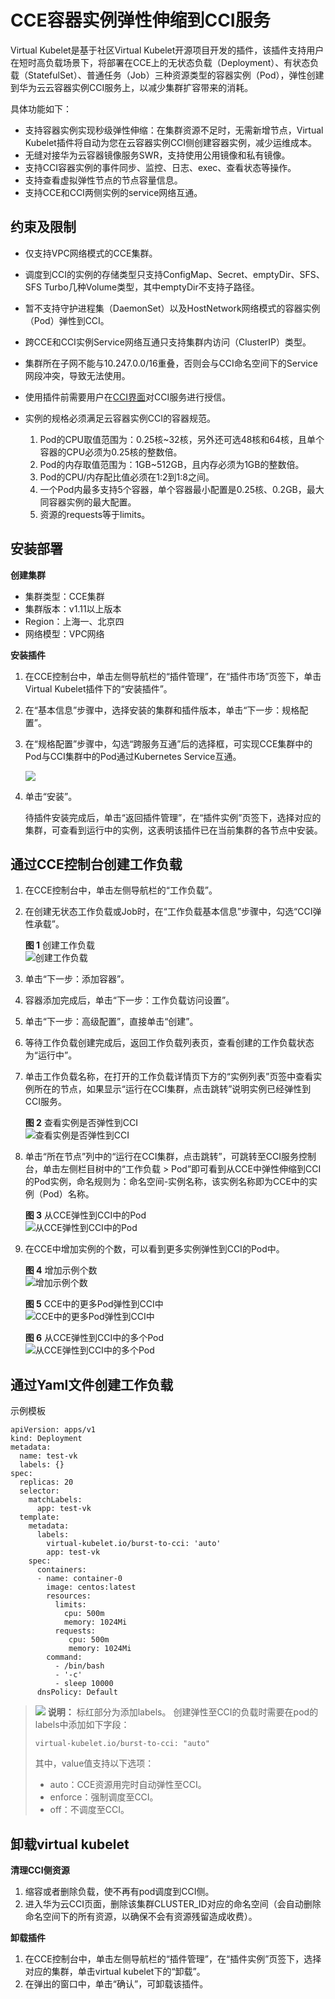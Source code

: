# CCE容器实例弹性伸缩到CCI服务<a name="cce_01_0295"></a>

Virtual Kubelet是基于社区Virtual Kubelet开源项目开发的插件，该插件支持用户在短时高负载场景下，将部署在CCE上的无状态负载（Deployment）、有状态负载（StatefulSet）、普通任务（Job）三种资源类型的容器实例（Pod），弹性创建到华为云云容器实例CCI服务上，以减少集群扩容带来的消耗。

具体功能如下：

-   支持容器实例实现秒级弹性伸缩：在集群资源不足时，无需新增节点，Virtual Kubelet插件将自动为您在云容器实例CCI侧创建容器实例，减少运维成本。
-   无缝对接华为云容器镜像服务SWR，支持使用公用镜像和私有镜像。
-   支持CCI容器实例的事件同步、监控、日志、exec、查看状态等操作。
-   支持查看虚拟弹性节点的节点容量信息。
-   支持CCE和CCI两侧实例的service网络互通。

## 约束及限制<a name="zh-cn_topic_0287319085_section1925910435328"></a>

-   仅支持VPC网络模式的CCE集群。

-   调度到CCI的实例的存储类型只支持ConfigMap、Secret、emptyDir、SFS、SFS Turbo几种Volume类型，其中emptyDir不支持子路径。
-   暂不支持守护进程集（DaemonSet）以及HostNetwork网络模式的容器实例（Pod）弹性到CCI。
-   跨CCE和CCI实例Service网络互通只支持集群内访问（ClusterIP）类型。
-   集群所在子网不能与10.247.0.0/16重叠，否则会与CCI命名空间下的Service网段冲突，导致无法使用。
-   使用插件前需要用户在[CCI界面](https://console.huaweicloud.com/cci/?locale=zh-cn#/dashboard)对CCI服务进行授信。
-   实例的规格必须满足云容器实例CCI的容器规范。
    1.  Pod的CPU取值范围为：0.25核\~32核，另外还可选48核和64核，且单个容器的CPU必须为0.25核的整数倍。
    2.  Pod的内存取值范围为：1GB\~512GB，且内存必须为1GB的整数倍。
    3.  Pod的CPU/内存配比值必须在1:2到1:8之间。
    4.  一个Pod内最多支持5个容器，单个容器最小配置是0.25核、0.2GB，最大同容器实例的最大配置。
    5.  资源的requests等于limits。


## 安装部署<a name="zh-cn_topic_0287319085_section1372419715333"></a>

**创建集群**

-   集群类型：CCE集群
-   集群版本：v1.11以上版本
-   Region：上海一、北京四
-   网络模型：VPC网络

**安装插件**

1.  在CCE控制台中，单击左侧导航栏的“插件管理”，在“插件市场”页签下，单击Virtual Kubelet插件下的“安装插件”。
2.  在“基本信息”步骤中，选择安装的集群和插件版本，单击“下一步：规格配置”。
3.  在“规格配置”步骤中，勾选“跨服务互通”后的选择框，可实现CCE集群中的Pod与CCI集群中的Pod通过Kubernetes Service互通。

    ![](figures/zh-cn_image_0000001136938735.png)

4.  单击“安装”。

    待插件安装完成后，单击“返回插件管理”，在“插件实例”页签下，选择对应的集群，可查看到运行中的实例，这表明该插件已在当前集群的各节点中安装。


## 通过CCE控制台创建工作负载<a name="zh-cn_topic_0287319085_section1370151403414"></a>

1.  在CCE控制台中，单击左侧导航栏的“工作负载”。
2.  在创建无状态工作负载或Job时，在“工作负载基本信息”步骤中，勾选“CCI弹性承载”。

    **图 1**  创建工作负载<a name="zh-cn_topic_0287319085_fig10834174024918"></a>  
    ![](figures/创建工作负载.png "创建工作负载")

3.  单击“下一步：添加容器”。
4.  容器添加完成后，单击“下一步：工作负载访问设置”。
5.  单击“下一步：高级配置”，直接单击“创建”。
6.  等待工作负载创建完成后，返回工作负载列表页，查看创建的工作负载状态为“运行中”。
7.  单击工作负载名称，在打开的工作负载详情页下方的“实例列表”页签中查看实例所在的节点，如果显示“运行在CCI集群，点击跳转”说明实例已经弹性到CCI服务。

    **图 2**  查看实例是否弹性到CCI<a name="zh-cn_topic_0287319085_fig6401115214578"></a>  
    ![](figures/查看实例是否弹性到CCI.png "查看实例是否弹性到CCI")

8.  单击“所在节点”列中的“运行在CCI集群，点击跳转”，可跳转至CCI服务控制台，单击左侧栏目树中的“工作负载 \> Pod”即可看到从CCE中弹性伸缩到CCI的Pod实例，命名规则为：命名空间-实例名称，该实例名称即为CCE中的实例（Pod）名称。

    **图 3**  从CCE弹性到CCI中的Pod<a name="zh-cn_topic_0287319085_fig176718391140"></a>  
    ![](figures/从CCE弹性到CCI中的Pod.png "从CCE弹性到CCI中的Pod")

9.  在CCE中增加实例的个数，可以看到更多实例弹性到CCI的Pod中。

    **图 4**  增加示例个数<a name="zh-cn_topic_0287319085_fig283616391786"></a>  
    ![](figures/增加示例个数.png "增加示例个数")

    **图 5**  CCE中的更多Pod弹性到CCI中<a name="zh-cn_topic_0287319085_fig1145718561992"></a>  
    ![](figures/CCE中的更多Pod弹性到CCI中.png "CCE中的更多Pod弹性到CCI中")

    **图 6**  从CCE弹性到CCI中的多个Pod<a name="zh-cn_topic_0287319085_fig9231151114"></a>  
    ![](figures/从CCE弹性到CCI中的多个Pod.png "从CCE弹性到CCI中的多个Pod")


## 通过Yaml文件创建工作负载<a name="zh-cn_topic_0287319085_section1088133211315"></a>

示例模板

```
apiVersion: apps/v1
kind: Deployment
metadata:
  name: test-vk
  labels: {}
spec:
  replicas: 20
  selector:
    matchLabels:
      app: test-vk
  template:
    metadata:
      labels:
        virtual-kubelet.io/burst-to-cci: 'auto'
        app: test-vk
    spec:
      containers:
      - name: container-0
        image: centos:latest
        resources:
          limits:
            cpu: 500m
            memory: 1024Mi
          requests:
             cpu: 500m
             memory: 1024Mi
        command:
          - /bin/bash
          - '-c'
          - sleep 10000
      dnsPolicy: Default
```

>![](public_sys-resources/icon-note.gif) **说明：** 
>标红部分为添加labels。
>创建弹性至CCI的负载时需要在pod的labels中添加如下字段：
>```
>virtual-kubelet.io/burst-to-cci: "auto"
>```
>其中，value值支持以下选项：
>-   auto：CCE资源用完时自动弹性至CCI。
>-   enforce：强制调度至CCI。
>-   off：不调度至CCI。

## 卸载virtual kubelet<a name="zh-cn_topic_0287319085_section209521549145718"></a>

**清理CCI侧资源**

1.  缩容或者删除负载，使不再有pod调度到CCI侧。
2.  进入华为云CCI页面，删除该集群CLUSTER\_ID对应的命名空间（会自动删除命名空间下的所有资源，以确保不会有资源残留造成收费）。

**卸载插件**

1.  在CCE控制台中，单击左侧导航栏的“插件管理”，在“插件实例”页签下，选择对应的集群，单击virtual kubelet下的“卸载”。
2.  在弹出的窗口中，单击“确认”，可卸载该插件。

